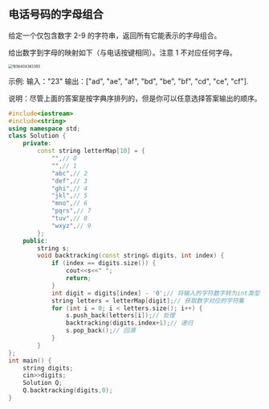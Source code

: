 ## 电话号码的字母组合

给定一个仅包含数字 2-9 的字符串，返回所有它能表示的字母组合。

给出数字到字母的映射如下（与电话按键相同）。注意 1 不对应任何字母。

<img src="C:%5CUsers%5C35113%5CAppData%5CRoaming%5CTypora%5Ctypora-user-images%5C1656404383393.png" alt="1656404383393" style="zoom:50%;" />

示例: 输入："23" 输出：["ad", "ae", "af", "bd", "be", "bf", "cd", "ce", "cf"].

说明：尽管上面的答案是按字典序排列的，但是你可以任意选择答案输出的顺序。

```c++
#include<iostream>
#include<string>
using namespace std;
class Solution {
	private:
		const string letterMap[10] = {
			"",// 0
			"",// 1
			"abc",// 2
			"def",// 3
			"ghi",// 4
			"jkl",// 5
			"mno",// 6
			"pqrs",// 7
			"tuv",// 8
			"wxyz",// 9
		};
	public:
		string s;
		void backtracking(const string& digits, int index) {
			if (index == digits.size()) {
				cout<<s<<" ";
				return;
			}
			int digit = digits[index] - '0';// 将输入的字符数字转为int类型
			string letters = letterMap[digit];// 获取数字对应的字符集
			for (int i = 0; i < letters.size(); i++) {
				s.push_back(letters[i]);// 处理
				backtracking(digits,index+1);// 递归
				s.pop_back();// 回溯
			}
		}
};
int main() {
	string digits;
	cin>>digits;
	Solution Q;
	Q.backtracking(digits,0);
}
```

